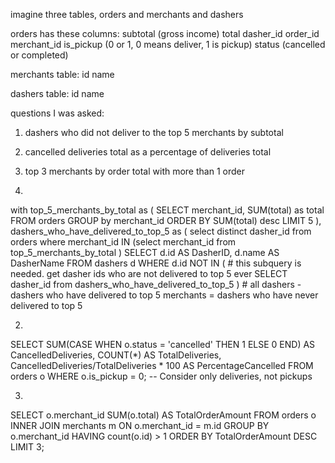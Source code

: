 imagine three tables, orders and merchants and dashers
    
orders has these columns:
subtotal (gross income)
total
dasher_id
order_id
merchant_id
is_pickup (0 or 1, 0 means deliver, 1 is pickup)
status (cancelled or completed)

merchants table:
id
name

dashers table:
id
name


questions I was asked:
1. dashers who did not deliver to the top 5 merchants by subtotal
2. cancelled deliveries total as a percentage of deliveries total
3. top 3 merchants by order total with more than 1 order

1.  
with top_5_merchants_by_total as (
    SELECT merchant_id,
        SUM(total) as total
        FROM orders
        GROUP by merchant_id
        ORDER BY SUM(total) desc
        LIMIT 5
), dashers_who_have_delivered_to_top_5 as (
    select distinct dasher_id from orders where merchant_id IN (select merchant_id from top_5_merchants_by_total
)
SELECT d.id AS DasherID, 
    d.name AS DasherName
FROM dashers d
WHERE d.id NOT IN ( # this subquery is needed. get dasher ids who are not delivered to top 5 ever 
    SELECT dasher_id from dashers_who_have_delivered_to_top_5
) # all dashers - dashers who have delivered to top 5 merchants = dashers who have never delivered to top 5

2. 
SELECT
    SUM(CASE WHEN o.status = 'cancelled' THEN 1 ELSE 0 END) AS CancelledDeliveries,
    COUNT(*) AS TotalDeliveries,
    CancelledDeliveries/TotalDeliveries * 100 AS PercentageCancelled
FROM orders o
WHERE o.is_pickup = 0;  -- Consider only deliveries, not pickups

3. 
SELECT o.merchant_id
    SUM(o.total) AS TotalOrderAmount
FROM orders o
INNER JOIN merchants m 
ON o.merchant_id = m.id
GROUP BY o.merchant_id
HAVING count(o.id) > 1
ORDER BY TotalOrderAmount DESC
LIMIT 3;


